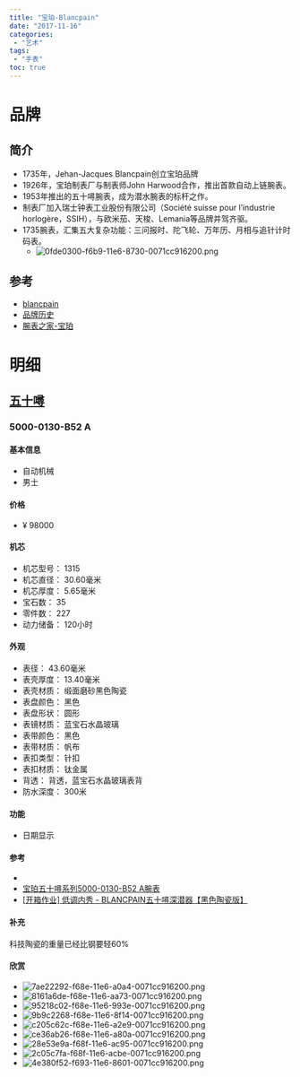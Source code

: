 ```yaml
---
title: "宝珀-Blancpain"
date: "2017-11-16"
categories:
 - "艺术"
tags:
 - "手表"
toc: true
---
```




# 品牌
## 简介
- 1735年，Jehan-Jacques Blancpain创立宝珀品牌
- 1926年，宝珀制表厂与制表师John Harwood合作，推出首款自动上链腕表。
- 1953年推出的五十噚腕表，成为潜水腕表的标杆之作。
- 制表厂加入瑞士钟表工业股份有限公司（Société suisse pour l’industrie horlogère，SSIH），与欧米茄、天梭、Lemania等品牌并驾齐驱。
- 1735腕表，汇集五大复杂功能：三问报时、陀飞轮、万年历、月相与追针计时码表。
    + ![0fde0300-f6b9-11e6-8730-0071cc916200.png](http://img.yqjdcyy.com/0fde0300-f6b9-11e6-8730-0071cc916200.png)


## 参考
- [blancpain](http://www.blancpain.com/zh-hans)
- [品牌历史](http://www.blancpain.com/zh-hans/histoire-zh-hans)
- [腕表之家-宝珀](http://www.xbiao.com/blancpain/)

# 明细
## [五十噚](http://www.blancpain.com/zh-hans/category/collections/fifty-fathoms-4d)
### 5000-0130-B52 A
#### 基本信息
- 自动机械
- 男士
#### 价格
- ¥ 98000
#### 机芯
- 机芯型号：     1315
- 机芯直径：    30.60毫米
- 机芯厚度：    5.65毫米
- 宝石数：        35
- 零件数：        227
- 动力储备：    120小时
#### 外观
- 表径：        43.60毫米
- 表壳厚度：    13.40毫米
- 表壳材质：    缎面磨砂黑色陶瓷
- 表盘颜色：    黑色
- 表盘形状：    圆形
- 表镜材质：    蓝宝石水晶玻璃
- 表带颜色：    黑色
- 表带材质：    帆布
- 表扣类型：    针扣
- 表扣材质：    钛金属
- 背透：        背透，蓝宝石水晶玻璃表背
- 防水深度：    300米
#### 功能
- 日期显示
#### 参考
- [](http://www.blancpain.com/zh-hans/5000-1110-b52a)
- [宝珀五十噚系列5000-0130-B52 A腕表](http://www.xbiao.com/blancpain/42703/)
- [[开箱作业] 低调内秀 - BLANCPAIN五十噚深潜器【黑色陶瓷版】](https://www.chiphell.com/thread-1704010-1-1.html)
#### 补充
科技陶瓷的重量已经比钢要轻60%
#### 欣赏
- ![7ae22292-f68e-11e6-a0a4-0071cc916200.png](http://img.yqjdcyy.com/7ae22292-f68e-11e6-a0a4-0071cc916200.png)
- ![8161a6de-f68e-11e6-aa73-0071cc916200.png](http://img.yqjdcyy.com/8161a6de-f68e-11e6-aa73-0071cc916200.png)
- ![95218c02-f68e-11e6-993e-0071cc916200.png](http://img.yqjdcyy.com/95218c02-f68e-11e6-993e-0071cc916200.png)
- ![9b9c2268-f68e-11e6-8f14-0071cc916200.png](http://img.yqjdcyy.com/9b9c2268-f68e-11e6-8f14-0071cc916200.png)
- ![c205c62c-f68e-11e6-a2e9-0071cc916200.png](http://img.yqjdcyy.com/c205c62c-f68e-11e6-a2e9-0071cc916200.png)
- ![ce36ab26-f68e-11e6-a80a-0071cc916200.png](http://img.yqjdcyy.com/ce36ab26-f68e-11e6-a80a-0071cc916200.png)
- ![28e53e9a-f68f-11e6-ac95-0071cc916200.png](http://img.yqjdcyy.com/28e53e9a-f68f-11e6-ac95-0071cc916200.png)
- ![2c05c7fa-f68f-11e6-acbe-0071cc916200.png](http://img.yqjdcyy.com/2c05c7fa-f68f-11e6-acbe-0071cc916200.png)
- ![4e380f52-f693-11e6-8601-0071cc916200.png](http://img.yqjdcyy.com/4e380f52-f693-11e6-8601-0071cc916200.png)
